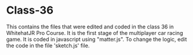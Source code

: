 # Class-36
This contains the files that were edited and coded in the class 36 in WhitehatJR Pro Course. It is the first stage of the multiplayer car racing game. It is coded in javascript using "matter.js". To change the logic, edit the code in the file 'sketch.js' file.
